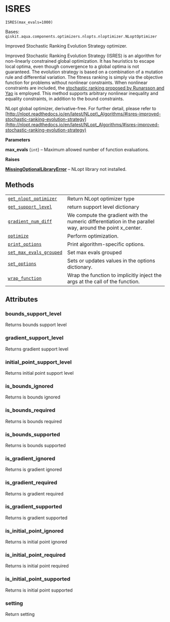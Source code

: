 # ISRES

<span id="undefined" />

`ISRES(max_evals=1000)`

Bases: `qiskit.aqua.components.optimizers.nlopts.nloptimizer.NLoptOptimizer`

Improved Stochastic Ranking Evolution Strategy optimizer.

Improved Stochastic Ranking Evolution Strategy (ISRES) is an algorithm for non-linearly constrained global optimization. It has heuristics to escape local optima, even though convergence to a global optima is not guaranteed. The evolution strategy is based on a combination of a mutation rule and differential variation. The fitness ranking is simply via the objective function for problems without nonlinear constraints. When nonlinear constraints are included, the [stochastic ranking proposed by Runarsson and Yao](https://notendur.hi.is/tpr/software/sres/Tec311r.pdf) is employed. This method supports arbitrary nonlinear inequality and equality constraints, in addition to the bound constraints.

NLopt global optimizer, derivative-free. For further detail, please refer to [http://nlopt.readthedocs.io/en/latest/NLopt\_Algorithms/#isres-improved-stochastic-ranking-evolution-strategy](http://nlopt.readthedocs.io/en/latest/NLopt_Algorithms/#isres-improved-stochastic-ranking-evolution-strategy)

**Parameters**

**max\_evals** (`int`) – Maximum allowed number of function evaluations.

**Raises**

[**MissingOptionalLibraryError**](qiskit.aqua.MissingOptionalLibraryError#qiskit.aqua.MissingOptionalLibraryError "qiskit.aqua.MissingOptionalLibraryError") – NLopt library not installed.

## Methods

|                                                                                                                                                                                                                        |                                                                                                           |
| ---------------------------------------------------------------------------------------------------------------------------------------------------------------------------------------------------------------------- | --------------------------------------------------------------------------------------------------------- |
| [`get_nlopt_optimizer`](qiskit.aqua.components.optimizers.ISRES.get_nlopt_optimizer#qiskit.aqua.components.optimizers.ISRES.get_nlopt_optimizer "qiskit.aqua.components.optimizers.ISRES.get_nlopt_optimizer")         | Return NLopt optimizer type                                                                               |
| [`get_support_level`](qiskit.aqua.components.optimizers.ISRES.get_support_level#qiskit.aqua.components.optimizers.ISRES.get_support_level "qiskit.aqua.components.optimizers.ISRES.get_support_level")                 | return support level dictionary                                                                           |
| [`gradient_num_diff`](qiskit.aqua.components.optimizers.ISRES.gradient_num_diff#qiskit.aqua.components.optimizers.ISRES.gradient_num_diff "qiskit.aqua.components.optimizers.ISRES.gradient_num_diff")                 | We compute the gradient with the numeric differentiation in the parallel way, around the point x\_center. |
| [`optimize`](qiskit.aqua.components.optimizers.ISRES.optimize#qiskit.aqua.components.optimizers.ISRES.optimize "qiskit.aqua.components.optimizers.ISRES.optimize")                                                     | Perform optimization.                                                                                     |
| [`print_options`](qiskit.aqua.components.optimizers.ISRES.print_options#qiskit.aqua.components.optimizers.ISRES.print_options "qiskit.aqua.components.optimizers.ISRES.print_options")                                 | Print algorithm-specific options.                                                                         |
| [`set_max_evals_grouped`](qiskit.aqua.components.optimizers.ISRES.set_max_evals_grouped#qiskit.aqua.components.optimizers.ISRES.set_max_evals_grouped "qiskit.aqua.components.optimizers.ISRES.set_max_evals_grouped") | Set max evals grouped                                                                                     |
| [`set_options`](qiskit.aqua.components.optimizers.ISRES.set_options#qiskit.aqua.components.optimizers.ISRES.set_options "qiskit.aqua.components.optimizers.ISRES.set_options")                                         | Sets or updates values in the options dictionary.                                                         |
| [`wrap_function`](qiskit.aqua.components.optimizers.ISRES.wrap_function#qiskit.aqua.components.optimizers.ISRES.wrap_function "qiskit.aqua.components.optimizers.ISRES.wrap_function")                                 | Wrap the function to implicitly inject the args at the call of the function.                              |

## Attributes

<span id="undefined" />

### bounds\_support\_level

Returns bounds support level

<span id="undefined" />

### gradient\_support\_level

Returns gradient support level

<span id="undefined" />

### initial\_point\_support\_level

Returns initial point support level

<span id="undefined" />

### is\_bounds\_ignored

Returns is bounds ignored

<span id="undefined" />

### is\_bounds\_required

Returns is bounds required

<span id="undefined" />

### is\_bounds\_supported

Returns is bounds supported

<span id="undefined" />

### is\_gradient\_ignored

Returns is gradient ignored

<span id="undefined" />

### is\_gradient\_required

Returns is gradient required

<span id="undefined" />

### is\_gradient\_supported

Returns is gradient supported

<span id="undefined" />

### is\_initial\_point\_ignored

Returns is initial point ignored

<span id="undefined" />

### is\_initial\_point\_required

Returns is initial point required

<span id="undefined" />

### is\_initial\_point\_supported

Returns is initial point supported

<span id="undefined" />

### setting

Return setting
